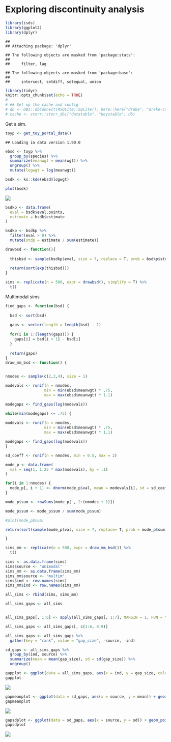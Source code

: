 Exploring discontinuity analysis
================

``` r
library(isds)
library(ggplot2)
library(dplyr)
```

    ## 
    ## Attaching package: 'dplyr'

    ## The following objects are masked from 'package:stats':
    ## 
    ##     filter, lag

    ## The following objects are masked from 'package:base':
    ## 
    ##     intersect, setdiff, setequal, union

``` r
library(tidyr)
knitr::opts_chunk$set(echo = TRUE)
# 
# ## Set up the cache and config
# db <- DBI::dbConnect(RSQLite::SQLite(), here::here("drake", "drake-cache.sqlite"))
# cache <- storr::storr_dbi("datatable", "keystable", db)
```

Get a sim.

``` r
toyp <- get_toy_portal_data()
```

    ## Loading in data version 1.90.0

``` r
ebsd <- toyp %>%
  group_by(species) %>%
  summarize(meanwgt = mean(wgt)) %>%
  ungroup() %>%
  mutate(logwgt = log(meanwgt))

bsdk <- ks::kde(ebsd$logwgt)

plot(bsdk)
```

![](discont_files/figure-markdown_github/get%20mean%20bsd-1.png)

``` r
bsdkp <- data.frame(
  eval = bsdk$eval.points,
  estimate = bsdk$estimate
)

bsdkp <- bsdkp %>%
  filter(eval > 0) %>%
  mutate(stdp = estimate / sum(estimate))

drawbsd <- function(){
  
  thisbsd <- sample(bsdkp$eval, size = 7, replace = T, prob = bsdkp$stdp)
  
  return(sort(exp(thisbsd)))
}

sims <- replicate(n = 500, expr = drawbsd(), simplify = T) %>%
  t()
```

Multimodal sims

``` r
find_gaps <- function(bsd) {
  
  bsd <- sort(bsd) 
  
  gaps <- vector(length = length(bsd) - 1)
  
  for(i in 1:(length(gaps))) {
    gaps[i] = bsd[i + 1] - bsd[i]
  }
  
  return(gaps)
}
draw_mm_bsd <- function() {


nmodes <- sample(c(2,3,4), size = 1) 

modevals <- runif(n = nmodes,
                 min = min(ebsd$meanwgt) * .75, 
                 max = max(ebsd$meanwgt) * 1.1)

modegaps <- find_gaps(log(modevals))

while(min(modegaps) <= .75) {
  
modevals <- runif(n = nmodes,
                 min = min(ebsd$meanwgt) * .75, 
                 max = max(ebsd$meanwgt) * 1.1)

modegaps <- find_gaps(log(modevals))
}

sd_coeff <- runif(n = nmodes, min = 0.5, max = 2)

mode_p <- data.frame(
  val = seq(1, 1.25 * max(modevals), by = .1)
)

for(i in 1:nmodes) {
  mode_p[, i + 1] <- dnorm(mode_p$val, mean = modevals[i], sd = sd_coeff[i])
}

mode_p$sum <- rowSums(mode_p[ , 2:(nmodes + 1)])

mode_p$sum <- mode_p$sum / sum(mode_p$sum)

#plot(mode_p$sum)

return(sort(sample(mode_p$val, size = 7, replace= T, prob = mode_p$sum)))

}

sims_mm <- replicate(n = 500, expr = draw_mm_bsd()) %>%
  t()

sims <- as.data.frame(sims)
sims$source <- "unimodal"
sims_mm <- as.data.frame(sims_mm)
sims_mm$source <- "multim"
sims$ind <- row.names(sims)
sims_mm$ind <- row.names(sims_mm)

all_sims <- rbind(sims, sims_mm)

all_sims_gaps <- all_sims


all_sims_gaps[, 1:6] <- apply(all_sims_gaps[, 1:7], MARGIN = 1, FUN = find_gaps)

all_sims_gaps <- all_sims_gaps[, c(1:6, 8:9)]

all_sims_gaps <- all_sims_gaps %>%
  gather(key = "rank", value = "gap_size", -source, -ind)

sd_gaps <- all_sims_gaps %>%
  group_by(ind, source) %>%
  summarize(mean = mean(gap_size), sd = sd(gap_size)) %>%
  ungroup()

gapplot <- ggplot(data = all_sims_gaps, aes(x = ind, y = gap_size, color = source)) + geom_jitter() + theme_bw()
gapplot
```

![](discont_files/figure-markdown_github/multimodal%20sims-1.png)

``` r
gapmeanplot <- ggplot(data = sd_gaps, aes(x = source, y = mean)) + geom_point()
gapmeanplot
```

![](discont_files/figure-markdown_github/multimodal%20sims-2.png)

``` r
gapsdplot <- ggplot(data = sd_gaps, aes(x = source, y = sd)) + geom_point()
gapsdplot
```

![](discont_files/figure-markdown_github/multimodal%20sims-3.png)
